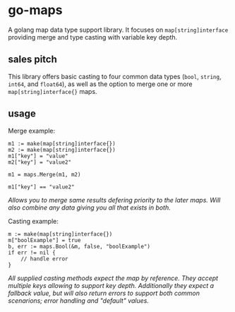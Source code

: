 
# go-maps

A golang map data type support library.  It focuses on `map[string]interface` providing merge and type casting with variable key depth.


## sales pitch

This library offers basic casting to four common data types (`bool`, `string`, `int64`, and `float64`), as well as the option to merge one or more `map[string]interface{}` maps.


## usage

Merge example:

    m1 := make(map[string]interface{})
    m2 := make(map[string]interface{})
    m1["key"] = "value"
    m2["key"] = "value2"

    m1 = maps.Merge(m1, m2)

    m1["key"] == "value2"

_Allows you to merge same results defering priority to the later maps.  Will also combine any data giving you all that exists in both._

Casting example:

    m := make(map[string]interface{})
    m["boolExample"] = true
    b, err := maps.Bool(&m, false, "boolExample")
    if err != nil {
        // handle error
    }

_All supplied casting methods expect the map by reference.  They accept multiple keys allowing to support key depth.  Additionally they expect a fallback value, but will also return errors to support both common scenarions; error handling and "default" values._

